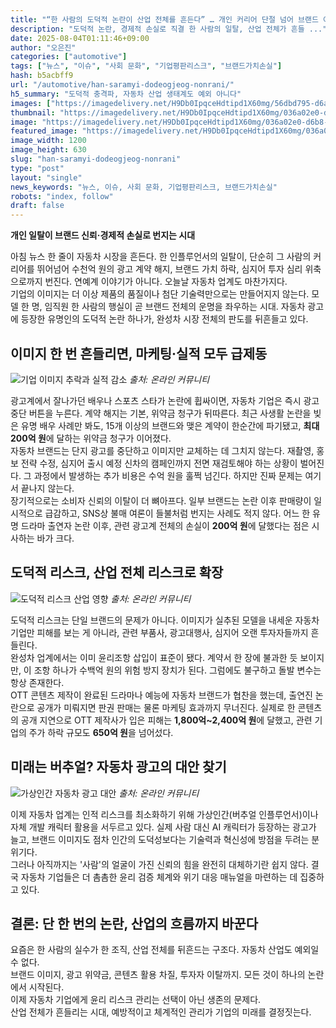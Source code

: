 ```yaml
---
title: "“한 사람의 도덕적 논란이 산업 전체를 흔든다” … 개인 커리어 단절 넘어 브랜드 이미지 훼손·경제적 손실로 이어진다"
description: "도덕적 논란, 경제적 손실로 직결 한 사람의 일탈, 산업 전체가 흔들 ..."
date: 2025-08-04T01:11:46+09:00
author: "오은진"
categories: ["automotive"]
tags: ["뉴스", "이슈", "사회 문화", "기업평판리스크", "브랜드가치손실"]
hash: b5acbff9
url: "/automotive/han-saramyi-dodeogjeog-nonrani/"
h5_summary: "도덕적 충격파, 자동차 산업 생태계도 예외 아니다"
images: ["https://imagedelivery.net/H9Db0IpqceHdtipd1X60mg/56dbd795-d6a2-4714-3001-db1f10bf0f00/public", "https://imagedelivery.net/H9Db0IpqceHdtipd1X60mg/d35fee6d-7314-4efe-eba0-015c7c529d00/public", "https://imagedelivery.net/H9Db0IpqceHdtipd1X60mg/036a02e0-d6b8-424d-c87f-f90cc44a9b00/public", "https://imagedelivery.net/H9Db0IpqceHdtipd1X60mg/35b58ea1-41e2-4c9e-55bb-fb4dc4ff3e00/public"]
thumbnail: "https://imagedelivery.net/H9Db0IpqceHdtipd1X60mg/036a02e0-d6b8-424d-c87f-f90cc44a9b00/public"
image: "https://imagedelivery.net/H9Db0IpqceHdtipd1X60mg/036a02e0-d6b8-424d-c87f-f90cc44a9b00/public"
featured_image: "https://imagedelivery.net/H9Db0IpqceHdtipd1X60mg/036a02e0-d6b8-424d-c87f-f90cc44a9b00/public"
image_width: 1200
image_height: 630
slug: "han-saramyi-dodeogjeog-nonrani"
type: "post"
layout: "single"
news_keywords: "뉴스, 이슈, 사회 문화, 기업평판리스크, 브랜드가치손실"
robots: "index, follow"
draft: false
---
```


**개인 일탈이 브랜드 신뢰·경제적 손실로 번지는 시대**

  
아침 뉴스 한 줄이 자동차 시장을 흔든다. 한 인플루언서의 일탈이, 단순히 그 사람의 커리어를 뛰어넘어 수천억 원의 광고 계약 해지, 브랜드 가치 하락, 심지어 투자 심리 위축으로까지 번진다. 연예계 이야기가 아니다. 오늘날 자동차 업계도 마찬가지다.  
기업의 이미지는 더 이상 제품의 품질이나 첨단 기술력만으로는 만들어지지 않는다. 모델 한 명, 임직원 한 사람의 행실이 곧 브랜드 전체의 운명을 좌우하는 시대. 자동차 광고에 등장한 유명인의 도덕적 논란 하나가, 완성차 시장 전체의 판도를 뒤흔들고 있다.

  
## 이미지 한 번 흔들리면, 마케팅·실적 모두 급제동

![기업 이미지 추락과 실적 감소](https://imagedelivery.net/H9Db0IpqceHdtipd1X60mg/56dbd795-d6a2-4714-3001-db1f10bf0f00/public)
*출처: 온라인 커뮤니티*


광고계에서 잘나가던 배우나 스포츠 스타가 논란에 휩싸이면, 자동차 기업은 즉시 광고 중단 버튼을 누른다. 계약 해지는 기본, 위약금 청구가 뒤따른다. 최근 사생활 논란을 빚은 유명 배우 사례만 봐도, 15개 이상의 브랜드와 맺은 계약이 한순간에 파기됐고, **최대 200억 원**에 달하는 위약금 청구가 이어졌다.  
자동차 브랜드는 단지 광고를 중단하고 이미지만 교체하는 데 그치지 않는다. 재촬영, 홍보 전략 수정, 심지어 출시 예정 신차의 캠페인까지 전면 재검토해야 하는 상황이 벌어진다. 그 과정에서 발생하는 추가 비용은 수억 원을 훌쩍 넘긴다. 하지만 진짜 문제는 여기서 끝나지 않는다.  
장기적으로는 소비자 신뢰의 이탈이 더 뼈아프다. 일부 브랜드는 논란 이후 판매량이 일시적으로 급감하고, SNS상 불매 여론이 들불처럼 번지는 사례도 적지 않다. 어느 한 유명 드라마 출연자 논란 이후, 관련 광고계 전체의 손실이 **200억 원**에 달했다는 점은 시사하는 바가 크다.

  
## 도덕적 리스크, 산업 전체 리스크로 확장

![도덕적 리스크 산업 영향](https://imagedelivery.net/H9Db0IpqceHdtipd1X60mg/35b58ea1-41e2-4c9e-55bb-fb4dc4ff3e00/public)
*출처: 온라인 커뮤니티*


도덕적 리스크는 단일 브랜드의 문제가 아니다. 이미지가 실추된 모델을 내세운 자동차 기업만 피해를 보는 게 아니라, 관련 부품사, 광고대행사, 심지어 오랜 투자자들까지 흔들린다.  
완성차 업계에서는 이미 윤리조항 삽입이 표준이 됐다. 계약서 한 장에 불과한 듯 보이지만, 이 조항 하나가 수백억 원의 위험 방지 장치가 된다. 그럼에도 불구하고 돌발 변수는 항상 존재한다.  
OTT 콘텐츠 제작이 완료된 드라마나 예능에 자동차 브랜드가 협찬을 했는데, 출연진 논란으로 공개가 미뤄지면 판권 판매는 물론 마케팅 효과까지 무너진다. 실제로 한 콘텐츠의 공개 지연으로 OTT 제작사가 입은 피해는 **1,800억~2,400억 원**에 달했고, 관련 기업의 주가 하락 규모도 **650억 원**을 넘어섰다.

  
## 미래는 버추얼? 자동차 광고의 대안 찾기

![가상인간 자동차 광고 대안](https://imagedelivery.net/H9Db0IpqceHdtipd1X60mg/d35fee6d-7314-4efe-eba0-015c7c529d00/public)
*출처: 온라인 커뮤니티*


이제 자동차 업계는 인적 리스크를 최소화하기 위해 가상인간(버추얼 인플루언서)이나 자체 개발 캐릭터 활용을 서두르고 있다. 실제 사람 대신 AI 캐릭터가 등장하는 광고가 늘고, 브랜드 이미지도 점차 인간의 도덕성보다는 기술력과 혁신성에 방점을 두려는 분위기다.  
그러나 아직까지는 '사람'의 얼굴이 가진 신뢰의 힘을 완전히 대체하기란 쉽지 않다. 결국 자동차 기업들은 더 촘촘한 윤리 검증 체계와 위기 대응 매뉴얼을 마련하는 데 집중하고 있다.

  
## 결론: 단 한 번의 논란, 산업의 흐름까지 바꾼다

요즘은 한 사람의 실수가 한 조직, 산업 전체를 뒤흔드는 구조다. 자동차 산업도 예외일 수 없다.  
브랜드 이미지, 광고 위약금, 콘텐츠 활용 차질, 투자자 이탈까지. 모든 것이 하나의 논란에서 시작된다.  
이제 자동차 기업에게 윤리 리스크 관리는 선택이 아닌 생존의 문제다.  
산업 전체가 흔들리는 시대, 예방적이고 체계적인 관리가 기업의 미래를 결정짓는다.
